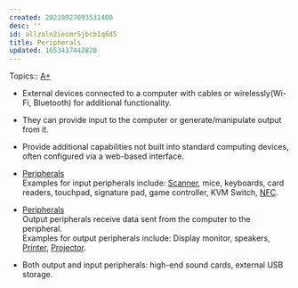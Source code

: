 ```yaml
---
created: 20210927093531400
desc: ''
id: allzaln2iesmr5jbcb1q6d5
title: Peripherals
updated: 1653437442820
---
```

   
Topics::  [A+](../devlog/a%2B.md)   
   
   
- External devices connected to a computer with cables or wirelessly(Wi-Fi, Bluetooth) for additional functionality.   
- They can provide input to the computer or generate/manipulate output from it.   
- Provide additional capabilities not built into standard computing devices, often configured via a web-based interface.   
- [Peripherals](../devlog/peripherals.md)   
  Examples for input peripherals include: [Scanner](../devlog/scanner.md), mice, keyboards, card readers, touchpad, signature pad, game controller, KVM Switch, [NFC](../devlog/nfc.md).   
   
- [Peripherals](../devlog/peripherals.md)   
  Output peripherals receive data sent from the computer to the peripheral.   
  Examples for output peripherals include: Display monitor, speakers, [Printer](../devlog/printer.md), [Projector](../devlog/projector.md).   
   
- Both output and input peripherals: high-end sound cards, external USB storage.